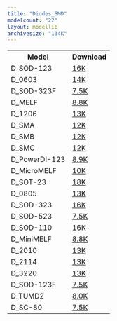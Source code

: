 ```yaml
---
title: "Diodes_SMD"
modelcount: "22"
layout: modellib
archivesize: "134K"
---
```


<table><tr>
<th>Model</th>
<th>Download</th>
</tr>
<tr><td>D_SOD-123</td><td><a href="/download/packages3d/Diodes_SMD.3dshapes/D_SOD-123.7z">16K</a></td></tr>

<tr><td>D_0603</td><td><a href="/download/packages3d/Diodes_SMD.3dshapes/D_0603.7z">14K</a></td></tr>

<tr><td>D_SOD-323F</td><td><a href="/download/packages3d/Diodes_SMD.3dshapes/D_SOD-323F.7z">7.5K</a></td></tr>

<tr><td>D_MELF</td><td><a href="/download/packages3d/Diodes_SMD.3dshapes/D_MELF.7z">8.8K</a></td></tr>

<tr><td>D_1206</td><td><a href="/download/packages3d/Diodes_SMD.3dshapes/D_1206.7z">13K</a></td></tr>

<tr><td>D_SMA</td><td><a href="/download/packages3d/Diodes_SMD.3dshapes/D_SMA.7z">12K</a></td></tr>

<tr><td>D_SMB</td><td><a href="/download/packages3d/Diodes_SMD.3dshapes/D_SMB.7z">12K</a></td></tr>

<tr><td>D_SMC</td><td><a href="/download/packages3d/Diodes_SMD.3dshapes/D_SMC.7z">12K</a></td></tr>

<tr><td>D_PowerDI-123</td><td><a href="/download/packages3d/Diodes_SMD.3dshapes/D_PowerDI-123.7z">8.9K</a></td></tr>

<tr><td>D_MicroMELF</td><td><a href="/download/packages3d/Diodes_SMD.3dshapes/D_MicroMELF.7z">10K</a></td></tr>

<tr><td>D_SOT-23</td><td><a href="/download/packages3d/Diodes_SMD.3dshapes/D_SOT-23.7z">18K</a></td></tr>

<tr><td>D_0805</td><td><a href="/download/packages3d/Diodes_SMD.3dshapes/D_0805.7z">13K</a></td></tr>

<tr><td>D_SOD-323</td><td><a href="/download/packages3d/Diodes_SMD.3dshapes/D_SOD-323.7z">16K</a></td></tr>

<tr><td>D_SOD-523</td><td><a href="/download/packages3d/Diodes_SMD.3dshapes/D_SOD-523.7z">7.5K</a></td></tr>

<tr><td>D_SOD-110</td><td><a href="/download/packages3d/Diodes_SMD.3dshapes/D_SOD-110.7z">16K</a></td></tr>

<tr><td>D_MiniMELF</td><td><a href="/download/packages3d/Diodes_SMD.3dshapes/D_MiniMELF.7z">8.8K</a></td></tr>

<tr><td>D_2010</td><td><a href="/download/packages3d/Diodes_SMD.3dshapes/D_2010.7z">13K</a></td></tr>

<tr><td>D_2114</td><td><a href="/download/packages3d/Diodes_SMD.3dshapes/D_2114.7z">13K</a></td></tr>

<tr><td>D_3220</td><td><a href="/download/packages3d/Diodes_SMD.3dshapes/D_3220.7z">13K</a></td></tr>

<tr><td>D_SOD-123F</td><td><a href="/download/packages3d/Diodes_SMD.3dshapes/D_SOD-123F.7z">7.5K</a></td></tr>

<tr><td>D_TUMD2</td><td><a href="/download/packages3d/Diodes_SMD.3dshapes/D_TUMD2.7z">8.0K</a></td></tr>

<tr><td>D_SC-80</td><td><a href="/download/packages3d/Diodes_SMD.3dshapes/D_SC-80.7z">7.5K</a></td></tr>

